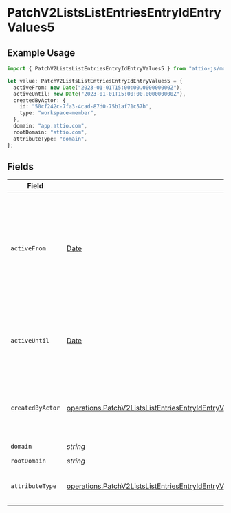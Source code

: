 # PatchV2ListsListEntriesEntryIdEntryValues5

## Example Usage

```typescript
import { PatchV2ListsListEntriesEntryIdEntryValues5 } from "attio-js/models/operations";

let value: PatchV2ListsListEntriesEntryIdEntryValues5 = {
  activeFrom: new Date("2023-01-01T15:00:00.000000000Z"),
  activeUntil: new Date("2023-01-01T15:00:00.000000000Z"),
  createdByActor: {
    id: "50cf242c-7fa3-4cad-87d0-75b1af71c57b",
    type: "workspace-member",
  },
  domain: "app.attio.com",
  rootDomain: "attio.com",
  attributeType: "domain",
};
```

## Fields

| Field                                                                                                                                                                                                                      | Type                                                                                                                                                                                                                       | Required                                                                                                                                                                                                                   | Description                                                                                                                                                                                                                | Example                                                                                                                                                                                                                    |
| -------------------------------------------------------------------------------------------------------------------------------------------------------------------------------------------------------------------------- | -------------------------------------------------------------------------------------------------------------------------------------------------------------------------------------------------------------------------- | -------------------------------------------------------------------------------------------------------------------------------------------------------------------------------------------------------------------------- | -------------------------------------------------------------------------------------------------------------------------------------------------------------------------------------------------------------------------- | -------------------------------------------------------------------------------------------------------------------------------------------------------------------------------------------------------------------------- |
| `activeFrom`                                                                                                                                                                                                               | [Date](https://developer.mozilla.org/en-US/docs/Web/JavaScript/Reference/Global_Objects/Date)                                                                                                                              | :heavy_check_mark:                                                                                                                                                                                                         | The point in time at which this value was made "active". `active_from` can be considered roughly analogous to `created_at`.                                                                                                | 2023-01-01T15:00:00.000000000Z                                                                                                                                                                                             |
| `activeUntil`                                                                                                                                                                                                              | [Date](https://developer.mozilla.org/en-US/docs/Web/JavaScript/Reference/Global_Objects/Date)                                                                                                                              | :heavy_check_mark:                                                                                                                                                                                                         | The point in time at which this value was deactivated. If `null`, the value is active.                                                                                                                                     | 2023-01-01T15:00:00.000000000Z                                                                                                                                                                                             |
| `createdByActor`                                                                                                                                                                                                           | [operations.PatchV2ListsListEntriesEntryIdEntryValuesEntriesResponse200ApplicationJSONCreatedByActor](../../models/operations/patchv2listslistentriesentryidentryvaluesentriesresponse200applicationjsoncreatedbyactor.md) | :heavy_check_mark:                                                                                                                                                                                                         | The actor that created this value.                                                                                                                                                                                         | {<br/>"type": "workspace-member",<br/>"id": "50cf242c-7fa3-4cad-87d0-75b1af71c57b"<br/>}                                                                                                                                   |
| `domain`                                                                                                                                                                                                                   | *string*                                                                                                                                                                                                                   | :heavy_check_mark:                                                                                                                                                                                                         | N/A                                                                                                                                                                                                                        | app.attio.com                                                                                                                                                                                                              |
| `rootDomain`                                                                                                                                                                                                               | *string*                                                                                                                                                                                                                   | :heavy_check_mark:                                                                                                                                                                                                         | N/A                                                                                                                                                                                                                        | attio.com                                                                                                                                                                                                                  |
| `attributeType`                                                                                                                                                                                                            | [operations.PatchV2ListsListEntriesEntryIdEntryValuesEntriesResponse200ApplicationJSONAttributeType](../../models/operations/patchv2listslistentriesentryidentryvaluesentriesresponse200applicationjsonattributetype.md)   | :heavy_check_mark:                                                                                                                                                                                                         | The attribute type of the value.                                                                                                                                                                                           | domain                                                                                                                                                                                                                     |